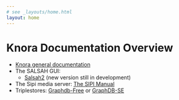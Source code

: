 ```yaml
---
# see _layouts/home.html
layout: home
---
```


# Knora Documentation Overview

- [Knora general documentation](/paradox/index.html)
- The SALSAH GUI:
  - [Salsah2](https://dhlab-basel.github.io/Salsah/) (new version still in development)
- The Sipi media server: [The SIPI Manual](https://dhlab-basel.github.io/Sipi/documentation/index.html)
- Triplestores: [Graphdb-Free](http://graphdb.ontotext.com/documentation/free/) or [GraphDB-SE](http://graphdb.ontotext.com/documentation/standard/)
